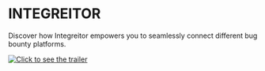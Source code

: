# INTEGREITOR

Discover how Integreitor empowers you to seamlessly connect different bug bounty platforms.

[![Click to see the trailer](https://img.youtube.com/vi/eFZsJq5eJus/0.jpg)](https://youtu.be/eFZsJq5eJus)
